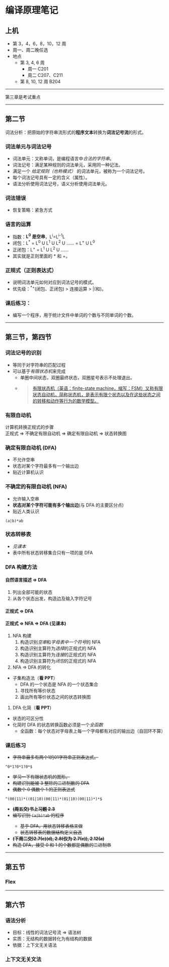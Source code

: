 # 编译原理笔记
## 上机
- 第 3，4，6，8，10，12 周
- 周一、周二晚任选
- 地点
    - 第 3, 4, 6 周
        - 周一 C201
        - 周二 C207、C211
    - 第 8, 10, 12 周 B204
---
第三章是考试重点

---
## 第二节
词法分析：把原始的字符串流形式的**程序文本**转换为**词法记号流**的形式。
### 词法单元与词法记号
* 词法单元：又称单词，是编程语言中*合法的字符串*。
* 词法记号：满足某种规则的词法单元，采用同一种记法。
* 满足一个 *给定规则（也称模式）* 的词法单元，被称为一个词法记号。
* 每个词法记号具有一定的含义（属性）。
* 语法分析使用词法记号，语义分析使用词法单元。
### 词法错误
* 恢复策略：紧急方式
### 语言的运算
* 指数：**L<sup>0</sup> 是空串**，L<sup>i</sup>=L<sup>i-1</sup>L
* 闭包：L<sup>*</sup> = L<sup>0</sup> U L<sup>1</sup> U L<sup>2</sup> U …… = L<sup>+</sup> U L<sup>0</sup>
* 正闭包：L<sup>+</sup> = L<sup>1</sup> U L<sup>2</sup> U ……
* 其实就是正则里面的 * 和 +。
### 正规式（正则表达式）
* 说明词法单元如何对应到词法记号的模式。
* 优先级：<sup>*+</sup>(闭包、正闭包) > 连接运算 > |(和)。
### 课后练习：
* 编写一个程序，用于统计文件中单词的个数与不同单词的个数。
---
## 第三节，第四节
### 词法记号的识别
- 等同于对字符串的匹配过程
- 可以基于*有限状态机*来完成
    - 单圈中间状态，双圈最终状态，双圈星号表示不处理退出。
    - > [有限状态机（英语：finite-state machine，缩写：FSM）又称有限状态自动机，简称状态机，是表示有限个状态以及在这些状态之间的转移和动作等行为的数学模型。](https://zh.wikipedia.org/zh-hans/%E6%9C%89%E9%99%90%E7%8A%B6%E6%80%81%E6%9C%BA)

### 有限自动机
计算机转换正规式的步骤  
正规式 => 不确定有限自动机 => 确定有限自动机 => 状态转换图

### 确定有限自动机 (DFA)
- 不允许空串
- 状态对某个字符最多有一个输出边
- 贴近计算机认识

### 不确定的有限自动机 (NFA)
- 允许输入空串
- **状态对某个字符可能有多个输出边**(与 DFA 的主要区分点)
- 贴近人类认识

```regex
(a|b)*ab
```

### 状态转移表
- *见课本*
- 表中所有状态转移集合只有一项的是 DFA

### DFA 构建方法
#### 自然语言描述 => DFA
1. 列出全部可能的状态
2. 从各个状态出发，构造边及输入字符记号

#### 正规式 => DFA

#### 正规式 => NFA => DFA (见课本)
1. NFA 构建
    1. 构造识别*空串*和*字母表中一个符号*的 NFA
    2. 构造识别主算符为*选择*的正规式的 NFA
    3. 构造识别主算符为*连接*的正规式的 NFA
    4. 构造识别主算符为*闭包*的正规式的 NFA
2. NFA => DFA 的转化
- 子集构造法（**看 PPT**）
    - DFA 的一个状态是 NFA 的一个状态集合
    1. 寻找所有等价状态
    2. 画出所有等价状态之间的状态转换图
1. DFA 化简（**看 PPT**)
- 状态的可区分性
- 化简时 DFA 的状态转换函数必须是一个*全函数*
    - 全函数：每个状态对字母表上每一个字母都有对应的输出边（自回环不算）

### 课后练习
- <del>字符串最多有两个1的01字符串正则表达式。</del>
```regex
^0*1?0*1?0*$
```
- <del>学习一下有限状态机的图形。</del>
- <del>构建识别能被 3 整除的二进制数的 DFA</del>
- <del>偶数个 0 偶数个 1 的正则表达式</del>
```regex
^(00|11)*((01|10)(00|11)*(01|10)(00|11)*)*$
```
- <del>**(周五交)书上习题 2.3**</del>
- <del>编写识别 `(a|b)*ab` 的程序
    - 基于 DFA，用状态转移表格来做
    - 状态转移表的数据结构定义自选</del>
- <del>**(下周二交)2.7(c)(d), 2.8(仅为 2.7(c)), 2.12(a)**</del>
- <del>构造 DFA，接受 0 和 1 的个数都是偶数的二进制串</del>
---
## 第五节
### Flex
---
## 第六节
### 语法分析
- 目标：线性的词法记号流 => 语法树
- 实质：无结构的数据转化为有结构的数据
- 依据：上下文无关语法

### 上下文无关文法
